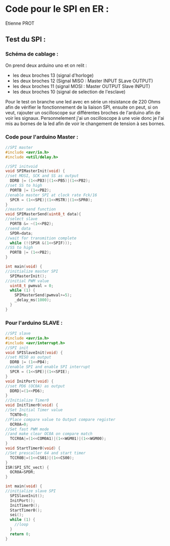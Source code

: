 # Code pour le SPI en ER :
Etienne PROT

## Test du SPI : 

### Schéma de cablage : 

On prend deux arduino uno et on relit :
- les deux broches 13 (signal d'horloge)
- les deux broches 12 (Signal MISO : Master INPUT SLave OUTPUT)
- les deux broches 11 (signal MOSI : Master OUTPUT Slave INPUT)
- les deux broches 10 (signal de selection de l'esclave)

Pour le test on branche une led avec en série un résistance de 220 Ohms afin de vérifier le fonctionnement de la liaison SPI, ensuite on peut, si on veut, rajouter un oscilloscope sur différentes broches de l'arduino afin de voir les signaux. 
Personnelement j'ai un oscilloscope à une voie donc je l'ai mis au bornes de la led afin de voir le changement de tension à ses bornes. 

### Code pour l'arduino Master :

```C
//SPI master
#include <avr/io.h>
#include <util/delay.h>

//SPI initvoid
void SPIMasterInit(void) {
//set MOSI, SCK and SS as output
  DDRB |= (1<<PB3)|(1<<PB5)|(1<<PB2);
//set SS to high
  PORTB |= (1<<PB2);
//enable master SPI at clock rate Fck/16
  SPCR = (1<<SPE)|(1<<MSTR)|(1<<SPR0);
}
//master send function
void SPIMasterSend(uint8_t data){
//select slave
  PORTB &= ~(1<<PB2);
//send data
  SPDR=data;
//wait for transmition complete
  while (!(SPSR &(1<<SPIF)));
//SS to high
  PORTB |= (1<<PB2);
}

int main(void) {
//initialize master SPI
  SPIMasterInit();
//initial PWM value
  uint8_t pwmval = 0;
  while (1) {
    SPIMasterSend(pwmval+=5);
    _delay_ms(1000);
  }
}
```

### Pour l'arduino SLAVE :
```C
//SPI slave
#include <avr/io.h>
#include <avr/interrupt.h>
//SPI init
void SPISlaveInit(void) {
//set MISO as output
  DDRB |= (1<<PB4);
//enable SPI and enable SPI interrupt
  SPCR = (1<<SPE)|(1<<SPIE);
}
void InitPort(void) {
//set PD6 (OC0A) as output
  DDRD|=(1<<PD6);
}
//Initialize Timer0
void InitTimer0(void) {
//Set Initial Timer value
  TCNT0=0;
//Place compare value to Output compare register
  OCR0A=0;
//Set fast PWM mode
//and make clear OC0A on compare match
  TCCR0A|=(1<<COM0A1)|(1<<WGM01)|(1<<WGM00);
}
void StartTimer0(void) {
//Set prescaller 64 and start timer
  TCCR0B|=(1<<CS01)|(1<<CS00);
}
ISR(SPI_STC_vect) {
  OCR0A=SPDR;
}

int main(void) {
//initialize slave SPI
  SPISlaveInit();
  InitPort();
  InitTimer0();
  StartTimer0();
  sei();
  while (1) {
    //loop
  }
  return 0;
}
```
